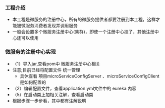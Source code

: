 ### 工程介绍
- 本工程是微服务的注册中心，所有的微服务提供者都要注册到本工程，这样才能被微服务消费者发现并调用服务
- 一般会设置多个微服务注册中心(集群)，即使一个注册中心挂了，其他注册中心还可以使用
### 微服务的注册中心实现
- （1）导入jar,查看pom中 微服务注册中心相关
- 注意;目前已经将配置文件 统一管理
    - 具休查看 项目microServiceConfigServer 、microServiceConfigClient是如何配置的
- （2）编辑配置文件，查看application.yml文件中的 eureka 内容
- （5）在启动类上加相关注解，查看启动类
- 根据步骤一步步看，其中都有注解说明